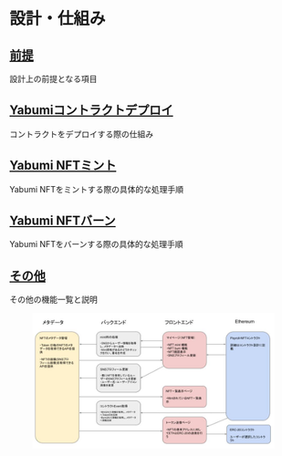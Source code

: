 # 設計・仕組み

## [前提](qian-ti.md)

設計上の前提となる項目

## [Yabumiコントラクトデプロイ](yabumi-kontorakudepuroi.md)

コントラクトをデプロイする際の仕組み

## [Yabumi NFTミント](yabumi-nft-minto.md)

Yabumi NFTをミントする際の具体的な処理手順

## [Yabumi NFTバーン](yabumi-nft-bn.md)

Yabumi NFTをバーンする際の具体的な処理手順

## [その他](sono.md)

その他の機能一覧と説明

<figure><img src="../../.gitbook/assets/image (46).png" alt=""><figcaption></figcaption></figure>

